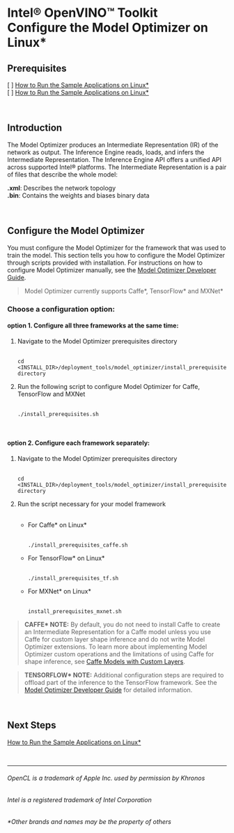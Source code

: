 # Intel® OpenVINO™ Toolkit <br>Configure the Model Optimizer on Linux*

## Prerequisites

[ ] [How to Run the Sample Applications on Linux*](https://github.com/hunnel/openVINO_install_guide_linux_without_FPGA/blob/master/running_sample_applications_linux.md)<br>
[ ] [How to Run the Sample Applications on Linux*](https://github.com/hunnel/openVINO_install_guide_linux_without_FPGA/blob/master/running_sample_applications_linux.md)<br>

<br>

## Introduction

The Model Optimizer produces an Intermediate Representation (IR) of the network as output. The Inference Engine reads, loads, and infers the Intermediate Representation. The Inference Engine API offers a unified API across supported Intel® platforms. The Intermediate Representation is a pair of files that describe the whole model:

<strong>.xml</strong>: Describes the network topology<br>
<strong>.bin</strong>: Contains the weights and biases binary data
   
<br>

## Configure the Model Optimizer

You must configure the Model Optimizer for the framework that was used to train the model. This section tells you how to configure the Model Optimizer through scripts provided with installation. For instructions on how to configure Model Optimizer manually, see the [Model Optimizer Developer Guide](https://software.intel.com/en-us/articles/OpenVINO-ModelOptimizer).

> Model Optimizer currently supports Caffe*, TensorFlow* and MXNet*

### Choose a configuration option:

#### option 1. Configure all three frameworks at the same time: 

<ol>
    <li> Navigate to the Model Optimizer prerequisites directory</li><br>

    cd <INSTALL_DIR>/deployment_tools/model_optimizer/install_prerequisites directory

<li> Run the following script to configure Model Optimizer for Caffe, TensorFlow and MXNet</li><br>

    ./install_prerequisites.sh

</ol>

<br>

#### option 2. Configure each framework separately: 

<ol>
    <li> Navigate to the Model Optimizer prerequisites directory</li><br>    

    cd <INSTALL_DIR>/deployment_tools/model_optimizer/install_prerequisites directory

<li> Run the script necessary for your model framework</li><br>

<ul>

<li> For Caffe* on Linux*</li><br>

    ./install_prerequisites_caffe.sh

<li> For TensorFlow* on Linux*</li><br>

    ./install_prerequisites_tf.sh

<li> For MXNet* on Linux*</li><br>

    install_prerequisites_mxnet.sh

</ul>

</ol>

> <strong>CAFFE* NOTE:</strong> By default, you do not need to install Caffe to create an Intermediate Representation for a Caffe model unless you use Caffe for custom layer shape inference and do not write Model Optimizer extensions. To learn more about implementing Model Optimizer custom operations and the limitations of using Caffe for shape inference, see [Caffe Models with Custom Layers](https://software.intel.com/en-us/articles/OpenVINO-ModelOptimizer#caffe-models-with-custom-layers).

> <strong>TENSORFLOW* NOTE:</strong> Additional configuration steps are required to offload part of the inference to the TensorFlow framework. See the [Model Optimizer Developer Guide](https://software.intel.com/en-us/articles/OpenVINO-ModelOptimizer#Offloading%20Computations%20to%20TensorFlow) for detailed information.

<br>

## Next Steps

[How to Run the Sample Applications on Linux*](https://github.com/hunnel/openVINO_install_guide_linux_without_FPGA/blob/master/running_sample_applications_linux.md)

<br>


***

###### OpenCL is a trademark of Apple Inc. used by permission by Khronos   
###### Intel is a registered trademark of Intel Corporation
###### &ast;Other brands and names may be the property of others
